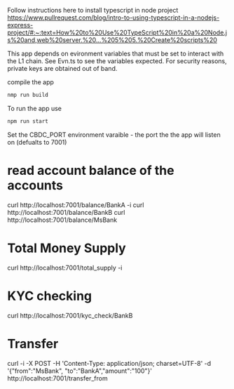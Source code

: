 Follow instructions here to install typescript in node project https://www.pullrequest.com/blog/intro-to-using-typescript-in-a-nodejs-express-project/#:~:text=How%20to%20Use%20TypeScript%20in%20a%20Node.js%20and,web%20server.%20...%205%205.%20Create%20scripts%20

This app depends on evironment variables that must be set to interact with the L1 chain. See Evn.ts to see the variables expected. For security reasons, private keys are obtained out of band.

compile the app 
```bash
nmp run build
```

To run the app use
```bash
npm run start 
```

Set the CBDC_PORT environment varaible - the port the the app will listen on (defualts to 7001)

# read account balance of the  accounts
curl http://localhost:7001/balance/BankA -i
curl http://localhost:7001/balance/BankB 
curl http://localhost:7001/balance/MsBank 

# Total Money Supply 
curl http://localhost:7001/total_supply -i 

# KYC checking
curl http://localhost:7001/kyc_check/BankB 

# Transfer 
curl -i -X POST -H 'Content-Type: application/json; charset=UTF-8' -d '{"from":"MsBank", "to":"BankA","amount":"100"}' http://localhost:7001/transfer_from 